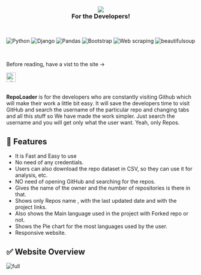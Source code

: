 <h3 align="center">  
  <img src="https://ik.imagekit.io/tfme5aczhhf/Repoloader-Django/tr:w-190/logo_llChZhG0V.PNG?updatedAt=1637249301857"/> 
  <br> 
  For the Developers!
</h3>

<br>

![Python](https://img.shields.io/badge/python-3670A0?style=for-the-badge&logo=python&logoColor=ffdd54)
![Django](https://img.shields.io/badge/django-%23092E20.svg?style=for-the-badge&logo=django&logoColor=white)
![Pandas](https://img.shields.io/badge/Pandas-2C2D72?style=for-the-badge&logo=pandas&logoColor=white)
![Bootstrap](https://img.shields.io/badge/Bootstrap-563D7C?style=for-the-badge&logo=bootstrap&logoColor=white)
![Web scraping](https://img.shields.io/badge/Web%20scraping-black?style=for-the-badge&logo=appveyor)
![beautifulsoup](https://img.shields.io/badge/beautifulsoup-9cf?style=for-the-badge&logo=appveyor)

<br>

Before reading, have a vist to the site ->

<a href="https://repoloader-django.herokuapp.com">
<img alt="site" src="https://img.shields.io/badge/RepoLoader-green?style=flat" height=25>
</a> <br>  <br>

**RepoLoader** is for the developers who are constantly visiting Github which will make their work a little bit easy. It will save the developers time to visit GitHub and search the username of the particular repo and changing tabs and all this stuff so We have made the work simpler. Just search the username and you will get only what the user want. Yeah, only Repos.

## 🔧 Features

- It is Fast and Easy to use
- No need of any credentials.
- Users can also download the repo dataset in CSV, so they can use it for analysis, etc.
- NO need of opening GitHub and searching for the repos.
- Gives the name of the owner and the number of repositories is there in that.
- Shows only Repos name , with the last updated date and with the project links.
- Also shows the Main language used in the project with Forked repo or not.
- Shows the Pie chart for the most languages used by the user.
- Responsive website.

## ✅ Website Overview

![full](https://ik.imagekit.io/tfme5aczhhf/Repoloader-Django/full-view-readme-django_3ZU3H_ned.png)
